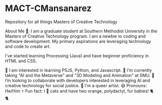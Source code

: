 # MACT-CMansanarez
 Repository for all things Masters of Creative Technology

About Me 🧑:
I am a graduate student at Southern Methodist University in the Masters of Creative Technology program. I am a newbie to coding and software development. My primary aspirations are leveraging technology and code to create art. 

I've started learning Processing (Java) and have beginner proficiency in HTML and CSS.

🌱 I am interested in learning P5JS, Python, and Javascript.
🔭 I’m currently taking "AI and the Metaverse" and "3D Modeling and Animation" at SMU. 
👯 I’m looking to collaborate with developers interested in leveraging AI and creative technology for social justice.
🌈 I'm a queer artist.
😄 Pronouns: He/Him
⚡ Fun fact: I 💖 cats and have two orange, polydactyl, fur babies! 🐈 🐈 
